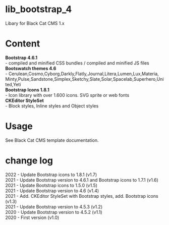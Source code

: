 # lib_bootstrap_4
Libary for Black Cat CMS 1.x

# Content
<b>Bootstrap 4.6.1</b><br> - compiled and minified CSS bundles / compiled and minified JS files<br>
<b>Bootswatch themes 4.6</b><br> - Cerulean,Cosmo,Cyborg,Darkly,Flatly,Journal,Litera,Lumen,Lux,Materia,<br>Minty,Pulse,Sandstone,Simplex,Sketchy,Slate,Solar,Spacelab,Superhero,United,Yeti<br>
<b>Bootstrap Icons 1.8.1</b><br> - Icon library with over 1.600 icons. SVG sprite or web fonts<br>
<b>CKEditor StyleSet</b><br> - Block styles, Inline styles and Object styles

# Usage
See Black Cat CMS template documentation.

# change log
2022 - Update Bootstrap icons to 1.8.1 (v1.7)<br>
2021 - Update Bootstrap version to 4.6.1 and Bootstrap icons to 1.7.1 (v1.6)<br>
2021 - Update Bootstrap icons to 1.5.0 (v1.5)<br>
2021 - Update Bootstrap version to 4.6 (v1.4)<br>
2021 - Add. CKEditor StyleSet with Bootstrap styles, add. Bootstrap icons (v1.3)<br> 
2021 - Update Bootstrap version to 4.5.3 (v1.2)<br>
2020 - Update Bootstrap version to 4.5.2 (v1.1)<br>
2020 - First version (v1.0)
 
